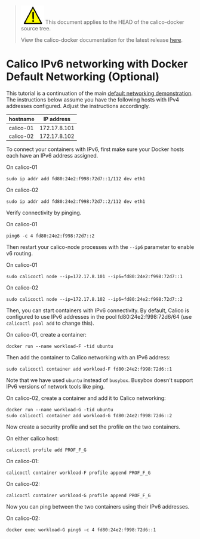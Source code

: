 <!--- master only -->
> ![warning](../../images/warning.png) This document applies to the HEAD of the calico-docker source tree.
>
> View the calico-docker documentation for the latest release [here](https://github.com/projectcalico/calico-docker/blob/v0.11.0/README.md).
<!--- else
> You are viewing the calico-docker documentation for release **release**.
<!--- end of master only -->

# Calico IPv6 networking with Docker Default Networking (Optional)

This tutorial is a continuation of the main 
[default networking demonstration](Demonstration.md).  The instructions below 
assume you have the following hosts with IPv4 addresses configured.  Adjust the
instructions accordingly.

| hostname  | IP address   |
|-----------|--------------|
| calico-01 | 172.17.8.101 |
| calico-02 | 172.17.8.102 |

To connect your containers with IPv6, first make sure your Docker hosts each 
have an IPv6 address assigned.

On calico-01

    sudo ip addr add fd80:24e2:f998:72d7::1/112 dev eth1

On calico-02

    sudo ip addr add fd80:24e2:f998:72d7::2/112 dev eth1

Verify connectivity by pinging.

On calico-01

    ping6 -c 4 fd80:24e2:f998:72d7::2

Then restart your calico-node processes with the `--ip6` parameter to enable 
v6 routing.

On calico-01

    sudo calicoctl node --ip=172.17.8.101 --ip6=fd80:24e2:f998:72d7::1

On calico-02

    sudo calicoctl node --ip=172.17.8.102 --ip6=fd80:24e2:f998:72d7::2

Then, you can start containers with IPv6 connectivity. By default, Calico is 
configured to use IPv6 addresses in the pool fd80:24e2:f998:72d6/64 
(use `calicoctl pool add` to change this).

On calico-01, create a container:

    docker run --name workload-F -tid ubuntu

Then add the container to Calico networking with an IPv6 address:

    sudo calicoctl container add workload-F fd80:24e2:f998:72d6::1

Note that we have used `ubuntu` instead of `busybox`.  Busybox doesn't support 
IPv6 versions of network tools like ping.

On calico-02, create a container and add it to Calico networking:

    docker run --name workload-G -tid ubuntu
    sudo calicoctl container add workload-G fd80:24e2:f998:72d6::2

Now create a security profile and set the profile on the two containers.

On either calico host:

    calicoctl profile add PROF_F_G

On calico-01:

    calicoctl container workload-F profile append PROF_F_G

On calico-02:

    calicoctl container workload-G profile append PROF_F_G

Now you can ping between the two containers using their IPv6 addresses.

On calico-02:

    docker exec workload-G ping6 -c 4 fd80:24e2:f998:72d6::1
